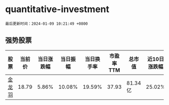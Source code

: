 # quantitative-investment

`最后更新时间：2024-01-09 10:21:49 +0800`

## 强势股票

|股票|当前价|当日涨跌幅|当日振幅|当日换手率|市盈率TTM|总市值|近10日涨跌幅|
|----|----|----|----|----|----|----|----|
|[金龙羽](https://xueqiu.com/S/SZ002882)|18.79|5.86%|10.08%|19.59%|37.93|81.34亿|25.02%|
